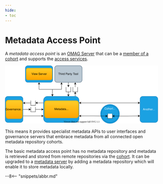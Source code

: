 ```yaml
---
hide:
- toc
---
```


<!-- SPDX-License-Identifier: CC-BY-4.0 -->
<!-- Copyright Contributors to the Egeria project 2020. -->

# Metadata Access Point

A *metadata access point* is an [OMAG Server](omag-server.md) that can be a [member of a cohort](/egeria-docs/concepts/cohort-member) and supports the [access services](/egeria-docs/services/omas).

![Metadata access point in OMAG Server ecosystem](metadata-access-point.svg)

This means it provides specialist metadata APIs to user interfaces and governance servers that embrace metadata from all connected open metadata repository cohorts.

The basic metadata access point has no metadata repository and metadata is retrieved and stored from remote repositories via the [cohort](/egeria-docs/concepts/cohort-member). It can be upgraded to a [metadata server](/egeria-docs/concepts/metadata-server) by adding a metadata repository which will enable it to store metadata locally.

--8<-- "snippets/abbr.md"

